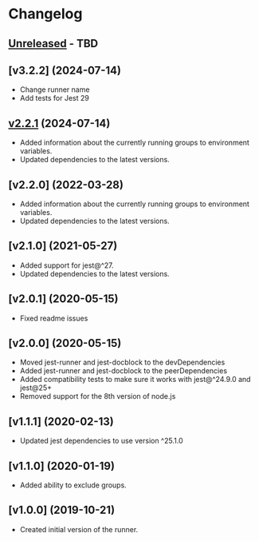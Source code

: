 # Changelog

## [Unreleased] - TBD


## [v3.2.2] (2024-07-14)

- Change runner name
- Add tests for Jest 29

## [v2.2.1] (2024-07-14)

- Added information about the currently running groups to environment variables.
- Updated dependencies to the latest versions.

## [v2.2.0] (2022-03-28)

- Added information about the currently running groups to environment variables.
- Updated dependencies to the latest versions.

## [v2.1.0] (2021-05-27)

- Added support for jest@^27.
- Updated dependencies to the latest versions.

## [v2.0.1] (2020-05-15)

- Fixed readme issues

## [v2.0.0] (2020-05-15)

- Moved jest-runner and jest-docblock to the devDependencies
- Added jest-runner and jest-docblock to the peerDependencies
- Added compatibility tests to make sure it works with jest@^24.9.0 and jest@25+
- Removed support for the 8th version of node.js

## [v1.1.1] (2020-02-13)

- Updated jest dependencies to use version ^25.1.0

## [v1.1.0] (2020-01-19)

- Added ability to exclude groups.

## [v1.0.0] (2019-10-21)

- Created initial version of the runner.

[Unreleased]: https://github.com/saritvakrat/jest-runner-groups/compare/v2.2.0...master
[v2.2.1]: https://github.com/saritvakrat/jest-runner-groups/compare/v2.1.0...v2.2.0
